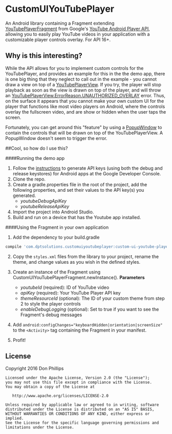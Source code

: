 # CustomUIYouTubePlayer
An Android library containing a Fragment extending [YouTubePlayerFragment](https://developers.google.com/youtube/android/player/reference/com/google/android/youtube/player/YouTubePlayerFragment) from Google's [YouTube Android Player API](https://developers.google.com/youtube/android/player/), allowing you to easily play YouTube videos in your application with a customizable player controls overlay. For API 16+.

## Why is this interesting?
While the API allows for you to implement custom controls for the YouTubePlayer, and provides an example for this in the the demo app, there is one big thing that they neglect to call out in the example - you cannot draw a view on top of a [YouTubePlayerView](https://developers.google.com/youtube/android/player/reference/com/google/android/youtube/player/YouTubePlayerView). If you try, the player will stop playback as soon as the view is drawn on top of the player, and will throw an [YouTubePlayerView.ErrorReason.UNAUTHORIZED_OVERLAY](https://developers.google.com/youtube/android/player/reference/com/google/android/youtube/player/YouTubePlayer.ErrorReason) error. Thus, on the surface it appears that you cannot make your own custom UI for the player that functions like most video players on Android, where the controls overlay the fullscreen video, and are show or hidden when the user taps the screen.

Fortunately, you can get around this "feature" by using a [PopupWindow](http://developer.android.com/reference/android/widget/PopupWindow.html) to contain the controls that will be drawn on top of the YouTubePlayerView. A PopupWindow doesn't seem to trigger the error.

##Cool, so how do I use this?

####Running the demo app

1. Follow the [instructions](https://developers.google.com/youtube/android/player/register) to generate API keys (using both the debug and release keystores) for Android apps at the Google Developer Console.
2. Clone the repo.
3. Create a gradle.properties file in the root of the project, add the following properties, and set their values to the API key(s) you generated.
    * *youtubeDebugApiKey*
    * *youtubeReleaseApiKey*
4. Import the project into Android Studio.
5. Build and run on a device that has the Youtube app installed.

####Using the Fragment in your own application

1. Add the dependency to your build.gradle
```groovy
compile 'com.dptsolutions.customuiyoutubeplayer:custom-ui-youtube-player:1.0.0'
```
2. Copy the `styles.xml` files from the library to your project, rename the theme, and change values as you wish in the defined styles.

3. Create an instance of the Fragment using CustomUIYouTubePlayerFragment.newInstance().
**Parameters**
    * *youtubeId* (required): ID of YouTube video
    * *apiKey* (required): Your YouTube Player API key
    * *themeResourceId* (optional): The ID of your custom theme from step 2 to style the player controls
    * *enableDebugLogging* (optional): Set to true if you want to see the Fragment's debug messages
4. Add `android:configChanges="keyboardHidden|orientation|screenSize"` to the `<Activity>` tag containing the Fragment in your manifest.
5. Profit!

## License
Copyright 2016 Don Phillips

    Licensed under the Apache License, Version 2.0 (the "License");
    you may not use this file except in compliance with the License.
    You may obtain a copy of the License at

       http://www.apache.org/licenses/LICENSE-2.0

    Unless required by applicable law or agreed to in writing, software
    distributed under the License is distributed on an "AS IS" BASIS,
    WITHOUT WARRANTIES OR CONDITIONS OF ANY KIND, either express or implied.
    See the License for the specific language governing permissions and
    limitations under the License.

